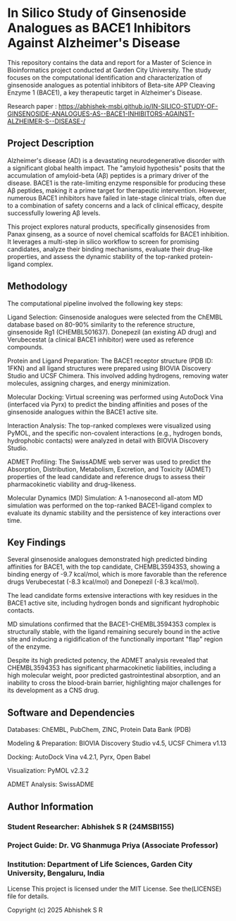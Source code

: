 # In Silico Study of Ginsenoside Analogues as BACE1 Inhibitors Against Alzheimer's Disease
This repository contains the data and report for a Master of Science in Bioinformatics project conducted at Garden City University. The study focuses on the computational identification and characterization of ginsenoside analogues as potential inhibitors of Beta-site APP Cleaving Enzyme 1 (BACE1), a key therapeutic target in Alzheimer's Disease.

Research paper : https://abhishek-msbi.github.io/IN-SILICO-STUDY-OF-GINSENOSIDE-ANALOGUES-AS--BACE1-INHIBITORS-AGAINST-ALZHEIMER-S--DISEASE-/

## Project Description
Alzheimer's disease (AD) is a devastating neurodegenerative disorder with a significant global health impact. The "amyloid hypothesis" posits that the accumulation of amyloid-beta (Aβ) peptides is a primary driver of the disease. BACE1 is the rate-limiting enzyme responsible for producing these Aβ peptides, making it a prime target for therapeutic intervention. However, numerous BACE1 inhibitors have failed in late-stage clinical trials, often due to a combination of safety concerns and a lack of clinical efficacy, despite successfully lowering Aβ levels.

This project explores natural products, specifically ginsenosides from Panax ginseng, as a source of novel chemical scaffolds for BACE1 inhibition. It leverages a multi-step in silico workflow to screen for promising candidates, analyze their binding mechanisms, evaluate their drug-like properties, and assess the dynamic stability of the top-ranked protein-ligand complex.

## Methodology
The computational pipeline involved the following key steps:

Ligand Selection: Ginsenoside analogues were selected from the ChEMBL database based on 80-90% similarity to the reference structure, ginsenoside Rg1 (CHEMBL501637). Donepezil (an existing AD drug) and Verubecestat (a clinical BACE1 inhibitor) were used as reference compounds.

Protein and Ligand Preparation: The BACE1 receptor structure (PDB ID: 1FKN) and all ligand structures were prepared using BIOVIA Discovery Studio and UCSF Chimera. This involved adding hydrogens, removing water molecules, assigning charges, and energy minimization.

Molecular Docking: Virtual screening was performed using AutoDock Vina (interfaced via Pyrx) to predict the binding affinities and poses of the ginsenoside analogues within the BACE1 active site.

Interaction Analysis: The top-ranked complexes were visualized using PyMOL, and the specific non-covalent interactions (e.g., hydrogen bonds, hydrophobic contacts) were analyzed in detail with BIOVIA Discovery Studio.

ADMET Profiling: The SwissADME web server was used to predict the Absorption, Distribution, Metabolism, Excretion, and Toxicity (ADMET) properties of the lead candidate and reference drugs to assess their pharmacokinetic viability and drug-likeness.

Molecular Dynamics (MD) Simulation: A 1-nanosecond all-atom MD simulation was performed on the top-ranked BACE1-ligand complex to evaluate its dynamic stability and the persistence of key interactions over time.

## Key Findings
Several ginsenoside analogues demonstrated high predicted binding affinities for BACE1, with the top candidate, CHEMBL3594353, showing a binding energy of -9.7 kcal/mol, which is more favorable than the reference drugs Verubecestat (-8.3 kcal/mol) and Donepezil (-8.3 kcal/mol).

The lead candidate forms extensive interactions with key residues in the BACE1 active site, including hydrogen bonds and significant hydrophobic contacts.

MD simulations confirmed that the BACE1-CHEMBL3594353 complex is structurally stable, with the ligand remaining securely bound in the active site and inducing a rigidification of the functionally important "flap" region of the enzyme.

Despite its high predicted potency, the ADMET analysis revealed that CHEMBL3594353 has significant pharmacokinetic liabilities, including a high molecular weight, poor predicted gastrointestinal absorption, and an inability to cross the blood-brain barrier, highlighting major challenges for its development as a CNS drug.

## Software and Dependencies
Databases: ChEMBL, PubChem, ZINC, Protein Data Bank (PDB)

Modeling & Preparation: BIOVIA Discovery Studio v4.5, UCSF Chimera v1.13

Docking: AutoDock Vina v4.2.1, Pyrx, Open Babel

Visualization: PyMOL v2.3.2

ADMET Analysis: SwissADME

## Author Information
### Student Researcher: Abhishek S R (24MSBI155)

### Project Guide: Dr. VG Shanmuga Priya (Associate Professor)

### Institution: Department of Life Sciences, Garden City University, Bengaluru, India

License
This project is licensed under the MIT License. See the(LICENSE) file for details.

Copyright (c) 2025 Abhishek S R

